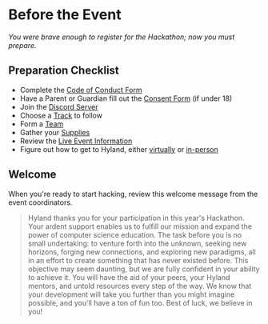 # Before the Event
_You were brave enough to register for the Hackathon; now you must prepare._

## Preparation Checklist
- Complete the [Code of Conduct Form](https://unityforms.onbase.com/HSIDB/UnityForm.aspx?d1=AY1z5Pu%2faZlXrw6UnGxGhuVtzCZlt2vsySj7JPZiHUdx2I94aj6AOQ5qrYvncpN5gdojlXrB%2fJND4H5ntrwNZU68igNwL%2bQBH6I4vVlC70bIYr4v90A8Jj53HCXRETTmz2qZf0EuHqoFRfqW5Rp6APfIWbG1P%2bFNPfNRKkPidLur8ewiZM9nbzhesvcJYbY0KYPfsao5%2fOVroqT79H9X1I0BsqaYJAvBQDrxYeKm%2bcc5hLUB4rhwAPTVdEzaKWFwYQ%3d%3d)
- Have a Parent or Guardian fill out the [Consent Form](https://unityforms.onbase.com/HSIDB/UnityForm.aspx?d1=AXqj5WtCdyBSP534QS%2bymO7giKPJqgRe0JvlfCPbrVKTSQ5CeLzlqyJqSFofoXf2%2fLm1tziXizPoWedY3oo0Ff8BYz3%2bWSDjX8JsPBVEQ68sFTg%2be%2bztiTe7qXhuFsIP6RVeH4uaoVUZvOwoGP5MJdybqMRrkdlPg7n0HQq%2b03fYaGCHuMTrcgd3xVYRQTtHcGVbF%2f9ge37RyeSM6tW3DNOA6Rk1qQ%2bwqehGr6BqXkDl4Hizr1%2bMzCdHnpVWatT87A%3d%3d&_ga=2.224005659.188592932.1575387639-78961992.1520540426) (if under 18)
- Join the [Discord Server](../DiscordInformation.md)
- Choose a [Track](../Tracks.md) to follow
- Form a [Team](TeamFormation.md)
- Gather your [Supplies](WhatToBring.md)
- Review the [Live Event Information](../DuringTheEvent/StudentDesc.md)
- Figure out how to get to Hyland, either [virtually](../ZoomInformation.md) or [in-person](../GettingToHyland.md)

## Welcome
When you're ready to start hacking, review this welcome message from the event coordinators.

>Hyland thanks you for your participation in this year's Hackathon. Your ardent support enables us to fulfill our mission and expand the power of computer science education. The task before you is no small undertaking: to venture forth into the unknown, seeking new horizons, forging new connections, and exploring new paradigms, all in an effort to create something that has never existed before. This objective may seem daunting, but we are fully confident in your ability to achieve it. You will have the aid of your peers, your Hyland mentors, and untold resources every step of the way. We know that your development will take you further than you might imagine possible, and you'll have a ton of fun too. Best of luck, we believe in you!
